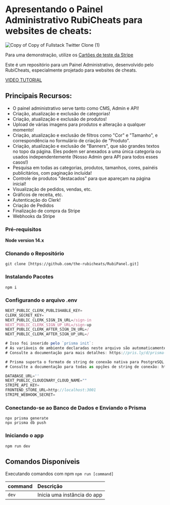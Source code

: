 # Apresentando o Painel Administrativo RubiCheats para websites de cheats:
![Copy of Copy of Fullstack Twitter Clone (1)](https://cdn.discordapp.com/attachments/1202668266405892159/1214388408839839815/painelbyRubi.PNG?ex=65f8ee56&is=65e67956&hm=31de24fad2b07c102214eb00571f969a326f0b4fe517ab5eab6c468dc42bfa4e&)

Para uma demonstração, utilize os [Cartões de teste da Stripe](https://stripe.com/docs/testing)

Este é um repositório para um Painel Administrativo, desenvolvido pelo RubiCheats, especialmente projetado para websites de cheats.

[VIDEO TUTORIAL](https://youtu.be/LKY252UULTw?si=a8IUb1CKA2wmqaA)

## Principais Recursos:

- O painel administrativo serve tanto como CMS, Admin e API!
- Criação, atualização e exclusão de categorias!
- Criação, atualização e exclusão de produtos!
- Upload de várias imagens para produtos e alteração a qualquer momento!
- Criação, atualização e exclusão de filtros como "Cor" e "Tamanho", e correspondência no formulário de criação de "Produto".
- Criação, atualização e exclusão de "Banners", que são grandes textos no topo da página. Eles podem ser anexados a uma única categoria ou usados independentemente (Nosso Admin gera API para todos esses casos!)
- Pesquisa em todas as categorias, produtos, tamanhos, cores, painéis publicitários, com paginação incluída!
- Controle de produtos "destacados" para que apareçam na página inicial!
- Visualização de pedidos, vendas, etc.
- Gráficos de receita, etc.
- Autenticação do Clerk!
- Criação de Pedidos
- Finalização de compra da Stripe
- Webhooks da Stripe


### Pré-requisitos

**Node version 14.x**

### Clonando o Repositório

```shell
git clone [https://github.com/the-rubicheats/RubiPanel.git]
```

### Instalando Pacotes

```shell
npm i
```

### Configurando o arquivo .env


```js
NEXT_PUBLIC_CLERK_PUBLISHABLE_KEY=
CLERK_SECRET_KEY=
NEXT_PUBLIC_CLERK_SIGN_IN_URL=/sign-in
NEXT_PUBLIC_CLERK_SIGN_UP_URL=/sign-up
NEXT_PUBLIC_CLERK_AFTER_SIGN_IN_URL=/
NEXT_PUBLIC_CLERK_AFTER_SIGN_UP_URL=/

# Isso foi inserido pelo `prisma init`:
# As variáveis de ambiente declaradas neste arquivo são automaticamente disponibilizadas para o Prisma.
# Consulte a documentação para mais detalhes: https://pris.ly/d/prisma-schema#accessing-environment-variables-from-the-schema

# Prisma suporta o formato de string de conexão nativa para PostgreSQL, MySQL, SQLite, SQL Server, MongoDB e CockroachDB.
# Consulte a documentação para todas as opções de string de conexão: https://pris.ly/d/connection-strings

DATABASE_URL=''
NEXT_PUBLIC_CLOUDINARY_CLOUD_NAME=""
STRIPE_API_KEY=
FRONTEND_STORE_URL=http://localhost:3001
STRIPE_WEBHOOK_SECRET=
```

### Conectando-se ao Banco de Dados e Enviando o Prisma
```shell
npx prisma generate
npx prisma db push
```


### Iniciando o app

```shell
npm run dev
```

## Comandos Disponíveis

Executando comandos com npm `npm run [command]`

| command         | Descrição                                |
| :-------------- | :--------------------------------------- |
| `dev`           | Inicia uma instância do app              |
